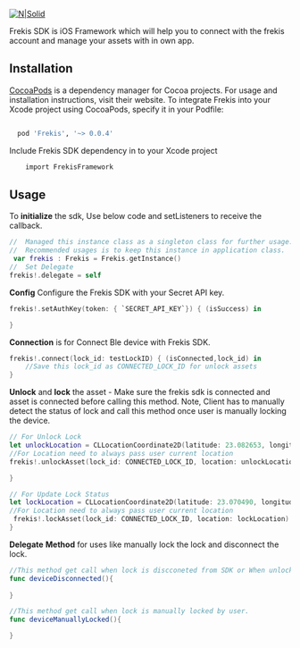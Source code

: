 [![N|Solid](https://secureservercdn.net/160.153.137.14/k8y.264.myftpupload.com/wp-content/uploads/2020/02/IMG_4910-295x300.jpeg)]()

Frekis SDK is iOS Framework which will help you to connect with the frekis account and manage your assets with in own app.

## Installation
[CocoaPods](https://cocoapods.org/) is a dependency manager for Cocoa projects. For usage and installation instructions, visit their website. To integrate Frekis into your Xcode project using CocoaPods, specify it in your Podfile:
```bash

  pod 'Frekis', '~> 0.0.4'
```
Include Frekis SDK dependency in to your Xcode project
```bash
    import FrekisFramework
```
## Usage
To **initialize** the sdk, Use below code and setListeners to receive the callback.
```Swift
//  Managed this instance class as a singleton class for further usage.
//  Recommended usages is to keep this instance in application class.
 var frekis : Frekis = Frekis.getInstance()
//  Set Delegate
frekis!.delegate = self
```
**Config** Configure the Frekis SDK with your Secret API key.
```Swift
frekis!.setAuthKey(token: { `SECRET_API_KEY`}) { (isSuccess) in

}
```
**Connection** is for Connect Ble device with Frekis SDK.
```Swift
frekis!.connect(lock_id: testLockID) { (isConnected,lock_id) in
    //Save this lock_id as CONNECTED_LOCK_ID for unlock assets 
}
```
**Unlock** and **lock** the asset - Make sure the frekis sdk is connected and asset is connected before calling this method.
Note, Client has to manually detect the status of lock and call this method once user is manually locking the device.
```Swift
// For Unlock Lock
let unlockLocation = CLLocationCoordinate2D(latitude: 23.082653, longitude: 72.524578)
//For Location need to always pass user current location
frekis!.unlockAsset(lock_id: CONNECTED_LOCK_ID, location: unlockLocation) { (unlockStatus) in

}

// For Update Lock Status
let lockLocation = CLLocationCoordinate2D(latitude: 23.070490, longitude: 72.522692)
//For Location need to always pass user current location
 frekis!.lockAsset(lock_id: CONNECTED_LOCK_ID, location: lockLocation) { (lockStatus) in
}
```
**Delegate** **Method** for uses like manually lock the lock and disconnect the lock.
```Swift
//This method get call when lock is discconeted from SDK or When unlocked
func deviceDisconnected(){
    
}

//This method get call when lock is manually locked by user.
func deviceManuallyLocked(){

}
```

